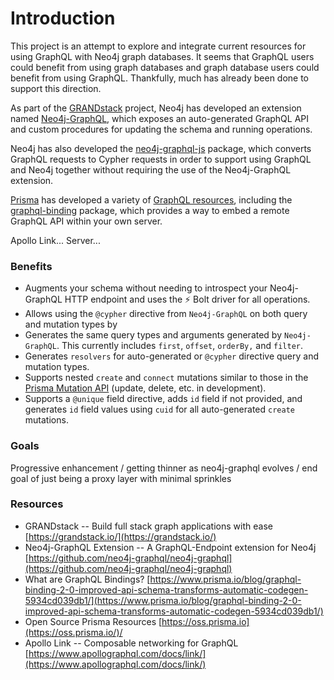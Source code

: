 # Introduction

This project is an attempt to explore and integrate current resources for using GraphQL with Neo4j graph databases. It seems that GraphQL users could benefit from using graph databases and graph database users could benefit from using GraphQL. Thankfully, much has already been done to support this direction.

As part of the [GRANDstack](https://grandstack.io/) project, Neo4j has developed an extension named [Neo4j-GraphQL](https://github.com/neo4j-graphql/neo4j-graphql), which exposes an auto-generated GraphQL API and custom procedures for updating the schema and running operations.   
  
Neo4j has also developed the [neo4j-graphql-js](https://www.npmjs.com/package/neo4j-graphql-js) package, which converts GraphQL requests to Cypher requests in order to support using GraphQL and Neo4j together without requiring the use of the Neo4j-GraphQL extension.  
  
[Prisma](https://www.prisma.io/) has developed a variety of [GraphQL resources](https://oss.prisma.io), including the [graphql-binding](https://www.npmjs.com/package/graphql-binding) package, which provides a way to embed a remote GraphQL API within your own server.  
  
Apollo Link... Server... 

### Benefits

* Augments your schema without needing to introspect your Neo4j-GraphQL HTTP endpoint and uses the ⚡ Bolt driver for all operations.
* Allows using the `@cypher` directive from `Neo4j-GraphQL` on both query and mutation types by 
* Generates the same query types and arguments generated by `Neo4j-GraphQL`. This currently includes `first`, `offset`, `orderBy,` and `filter`.
* Generates `resolvers` for auto-generated or `@cypher` directive query and mutation types.
* Supports nested `create` and `connect` mutations similar to those in the [Prisma Mutation API](https://www.prisma.io/docs/reference/prisma-api/mutations-ol0yuoz6go) \(update, delete, etc. in development\).
* Supports a `@unique` field directive, adds `id` field if not provided, and generates `id` field values using `cuid` for all auto-generated `create` mutations.

### Goals

Progressive enhancement / getting thinner as neo4j-graphql evolves / end goal of just being a proxy layer with minimal sprinkles

### Resources

* GRANDstack --  Build full stack graph applications with ease [https://grandstack.io/](https://grandstack.io/) 
* Neo4j-GraphQL Extension --  A GraphQL-Endpoint extension for Neo4j [https://github.com/neo4j-graphql/neo4j-graphql](https://github.com/neo4j-graphql/neo4j-graphql) 
* What are GraphQL Bindings? [https://www.prisma.io/blog/graphql-binding-2-0-improved-api-schema-transforms-automatic-codegen-5934cd039db1/](https://www.prisma.io/blog/graphql-binding-2-0-improved-api-schema-transforms-automatic-codegen-5934cd039db1/)
*  Open Source Prisma Resources [https://oss.prisma.io](https://oss.prisma.io/)/ 
* Apollo Link -- Composable networking for GraphQL [https://www.apollographql.com/docs/link/](https://www.apollographql.com/docs/link/) 

